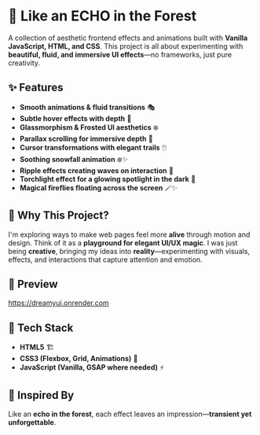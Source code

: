 # 🌲 Like an ECHO in the Forest  

A collection of aesthetic frontend effects and animations built with **Vanilla JavaScript, HTML, and CSS**. This project is all about experimenting with **beautiful, fluid, and immersive UI effects**—no frameworks, just pure creativity.  

## ✨ Features  
- **Smooth animations & fluid transitions** 🎭  
- **Subtle hover effects with depth** 🎨  
- **Glassmorphism & Frosted UI aesthetics** ❄️  
- **Parallax scrolling for immersive depth** 🌌  
- **Cursor transformations with elegant trails** 🖱️  
- **Soothing snowfall animation** ❄️✨  
- **Ripple effects creating waves on interaction** 🌊  
- **Torchlight effect for a glowing spotlight in the dark** 🔦  
- **Magical fireflies floating across the screen** 🪄✨ 

## 🚀 Why This Project?  
I'm exploring ways to make web pages feel more **alive** through motion and design. Think of it as a **playground for elegant UI/UX magic**. I was just being **creative**, bringing my ideas into **reality**—experimenting with visuals, effects, and interactions that capture attention and emotion. 

## 📸 Preview  
https://dreamyui.onrender.com

## 📂 Tech Stack  
- **HTML5** 🏗️  
- **CSS3 (Flexbox, Grid, Animations)** 🎨  
- **JavaScript (Vanilla, GSAP where needed)** ⚡  

## 🎵 Inspired By  
Like an **echo in the forest**, each effect leaves an impression—**transient yet unforgettable**.  

